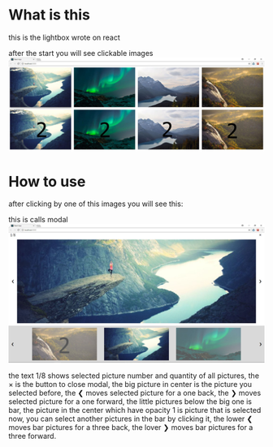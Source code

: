 # What is this
this is the lightbox wrote on react

after the start you will see clickable images
![picture showing pictures](./picture1.jpg)
# How to use
after clicking by one of this images you will see this:

this is calls modal
![picture showing app showing pictures](./picture2.jpg)

the text 1/8 shows selected picture number and quantity of all pictures,
the &times; is the button to close modal,
the big picture in center is the picture you selected before,
the &#10094; moves selected picture for a one back,
the &#10095; moves selected picture for a one forward,
the little pictures below the big one is bar, the picture in the center which have
opacity 1 is picture that is selected now, you can select another pictures in the bar
by clicking it,
the lower &#10094; moves bar pictures for a three back,
the lover &#10095; moves bar pictures for a three forward.
